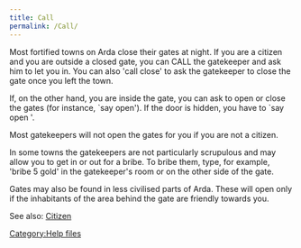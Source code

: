 ```yaml
---
title: Call
permalink: /Call/
---
```


Most fortified towns on Arda close their gates at night. If you are a
citizen and you are outside a closed gate, you can CALL the gatekeeper
and ask him to let you in. You can also 'call close' to ask the
gatekeeper to close the gate once you left the town.

If, on the other hand, you are inside the gate, you can ask to open or
close the gates (for instance, \`say open'). If the door is hidden, you
have to \`say open <doorname>'.

Most gatekeepers will not open the gates for you if you are not a
citizen.

In some towns the gatekeepers are not particularly scrupulous and may
allow you to get in or out for a bribe. To bribe them, type, for
example, 'bribe 5 gold' in the gatekeeper's room or on the other side of
the gate.

Gates may also be found in less civilised parts of Arda. These will open
only if the inhabitants of the area behind the gate are friendly towards
you.

See also: [Citizen](Citizen "wikilink")

[Category:Help files](Category:Help_files "wikilink")